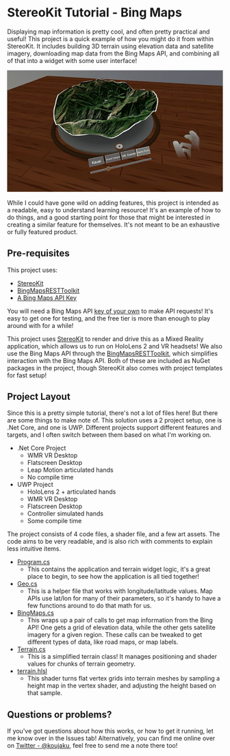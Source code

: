 # StereoKit Tutorial - Bing Maps

Displaying map information is pretty cool, and often pretty practical and useful! This project is a quick example of how you might do it from within StereoKit. It includes building 3D terrain using elevation data and satellite imagery, downloading map data from the Bing Maps API, and combining all of that into a widget with some user interface!

![](Docs/SKMapsTutorial.jpg)

While I could have gone wild on adding features, this project is intended as a readable, easy to understand learning resource! It's an example of how to do things, and a good starting point for those that might be interested in creating a similar feature for themselves. It's not meant to be an exhaustive or fully featured product.

## Pre-requisites

This project uses:
- [StereoKit](https://stereokit.net/Pages/Guides/Getting-Started.html)
- [BingMapsRESTToolkit](https://github.com/Microsoft/BingMapsRESTToolkit)
- [A Bing Maps API Key](https://www.bingmapsportal.com/Application)

You will need a Bing Maps API [key of your own](https://www.bingmapsportal.com/Application) to make API requests! It's easy to get one for testing, and the free tier is more than enough to play around with for a while!

This project uses [StereoKit](https://stereokit.net/) to render and drive this as a Mixed Reality application, which allows us to run on HoloLens 2 and VR headsets! We also use the Bing Maps API through the [BingMapsRESTToolkit](https://github.com/Microsoft/BingMapsRESTToolkit), which simplifies interaction with the Bing Maps API. Both of these are included as NuGet packages in the project, though StereoKit also comes with project templates for fast setup!

## Project Layout

Since this is a pretty simple tutorial, there's not a lot of files here! But there are some things to make note of. This solution uses a 2 project setup, one is .Net Core, and one is UWP. Different projects support different features and targets, and I often switch between them based on what I'm working on.

- .Net Core Project
  - WMR VR Desktop
  - Flatscreen Desktop
  - Leap Motion articulated hands
  - No compile time
- UWP Project
  - HoloLens 2 + articulated hands
  - WMR VR Desktop
  - Flatscreen Desktop
  - Controller simulated hands
  - Some compile time

The project consists of 4 code files, a shader file, and a few art assets. The code aims to be very readable, and is also rich with comments to explain less intuitive items.

- [Program.cs](Program.cs)
  - This contains the application and terrain widget logic, it's a great place to begin, to see how the application is all tied together!
- [Geo.cs](Geo.cs)
  - This is a helper file that works with longitude/latitude values. Map APIs use lat/lon for many of their parameters, so it's handy to have a few functions around to do that math for us.
- [BingMaps.cs](BingMaps.cs)
  - This wraps up a pair of calls to get map information from the Bing API! One gets a grid of elevation data, while the other gets satellite imagery for a given region. These calls can be tweaked to get different types of data, like road maps, or map labels.
- [Terrain.cs](Terrain.cs)
  - This is a simplified terrain class! It manages positioning and shader values for chunks of terrain geometry.
- [terrain.hlsl](Assets/terrain.hlsl)
  - This shader turns flat vertex grids into terrain meshes by sampling a height map in the vertex shader, and adjusting the height based on that sample.

## Questions or problems?

If you've got questions about how this works, or how to get it running, let me know over in the Issues tab! Alternatively, you can find me online over on [Twitter - @koujaku](https://twitter.com/koujaku), feel free to send me a note there too!